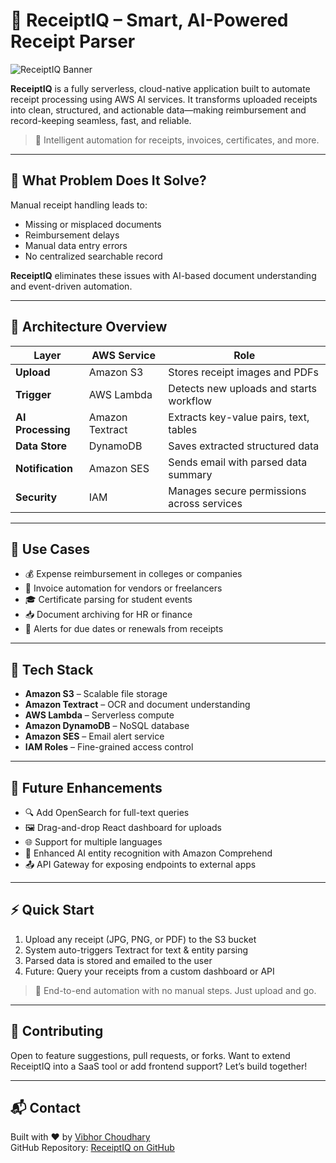 # 🧾 ReceiptIQ – Smart, AI-Powered Receipt Parser

![ReceiptIQ Banner](https://dev-to-uploads.s3.amazonaws.com/uploads/articles/qh3mzoj03kojo1zbcqpd.png)

**ReceiptIQ** is a fully serverless, cloud-native application built to automate receipt processing using AWS AI services. It transforms uploaded receipts into clean, structured, and actionable data—making reimbursement and record-keeping seamless, fast, and reliable.

> 📌 Intelligent automation for receipts, invoices, certificates, and more.

---

## 🎯 What Problem Does It Solve?

Manual receipt handling leads to:

- Missing or misplaced documents  
- Reimbursement delays  
- Manual data entry errors  
- No centralized searchable record

**ReceiptIQ** eliminates these issues with AI-based document understanding and event-driven automation.

---

## 🧱 Architecture Overview

| Layer             | AWS Service        | Role                                                |
|------------------|--------------------|-----------------------------------------------------|
| **Upload**        | Amazon S3          | Stores receipt images and PDFs                      |
| **Trigger**       | AWS Lambda         | Detects new uploads and starts workflow             |
| **AI Processing** | Amazon Textract    | Extracts key-value pairs, text, tables              |
| **Data Store**    | DynamoDB           | Saves extracted structured data                     |
| **Notification**  | Amazon SES         | Sends email with parsed data summary                |
| **Security**      | IAM                | Manages secure permissions across services          |

---

## 💼 Use Cases

- 💰 Expense reimbursement in colleges or companies  
- 🧾 Invoice automation for vendors or freelancers  
- 🎓 Certificate parsing for student events  
- 📥 Document archiving for HR or finance  
- 📅 Alerts for due dates or renewals from receipts  

---

## 🔧 Tech Stack

- **Amazon S3** – Scalable file storage  
- **Amazon Textract** – OCR and document understanding  
- **AWS Lambda** – Serverless compute  
- **Amazon DynamoDB** – NoSQL database  
- **Amazon SES** – Email alert service  
- **IAM Roles** – Fine-grained access control

---

## 🚀 Future Enhancements

- 🔍 Add OpenSearch for full-text queries  
- 🖼️ Drag-and-drop React dashboard for uploads  
- 🌐 Support for multiple languages  
- 🧠 Enhanced AI entity recognition with Amazon Comprehend  
- 📤 API Gateway for exposing endpoints to external apps  

---

## ⚡ Quick Start

1. Upload any receipt (JPG, PNG, or PDF) to the S3 bucket  
2. System auto-triggers Textract for text & entity parsing  
3. Parsed data is stored and emailed to the user  
4. Future: Query your receipts from a custom dashboard or API

> 🔄 End-to-end automation with no manual steps. Just upload and go.

---

## 🤝 Contributing

Open to feature suggestions, pull requests, or forks. Want to extend ReceiptIQ into a SaaS tool or add frontend support? Let’s build together!

---

## 📬 Contact

Built with ❤️ by [Vibhor Choudhary](https://www.linkedin.com/in/vibhor-choudhary/)  
GitHub Repository: [ReceiptIQ on GitHub](https://github.com/Vibhor-choudhary/ReceiptIQ.git)
